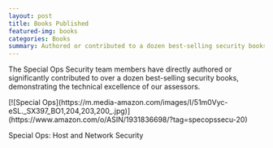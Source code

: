 ```yaml
---
layout: post
title: Books Published
featured-img: books
categories: Books
summary: Authored or contributed to a dozen best-selling security books
---
```


The Special Ops Security team members have directly authored or significantly contributed to over a dozen best-selling security books, demonstrating the technical excellence of our assessors.

<div class="books-cols">
    <div class="container">
       <div class="books-wrapper">
         <div class="books-photo">
           [![Special Ops](https://m.media-amazon.com/images/I/51m0Vyc-eSL._SX397_BO1,204,203,200_.jpg)](https://www.amazon.com/o/ASIN/1931836698/?tag=specopssecu-20)
         </div>
         <div class="books-title">
           <p>Special Ops: Host and Network Security</p>
       </div>
    </div>

</div>
